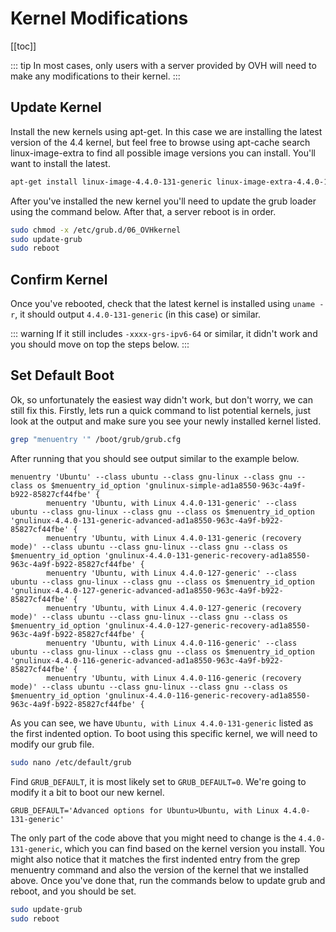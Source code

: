 # Kernel Modifications

[[toc]]

::: tip
In most cases, only users with a server provided by OVH will need to make any modifications to their kernel.
:::

## Update Kernel
Install the new kernels using apt-get. In this case we are installing the latest version of the 4.4 kernel,
but feel free to browse using apt-cache search linux-image-extra to find all possible image versions you can
install. You'll want to install the latest.

``` bash
apt-get install linux-image-4.4.0-131-generic linux-image-extra-4.4.0-131-generic
```

After you've installed the new kernel you'll need to update the grub loader using the command below. After that, a
server reboot is in order.

``` bash
sudo chmod -x /etc/grub.d/06_OVHkernel
sudo update-grub
sudo reboot
```

## Confirm Kernel
Once you've rebooted, check that the latest kernel is installed using `uname -r`, it should output `4.4.0-131-generic`
(in this case) or similar.

::: warning
If it still includes `-xxxx-grs-ipv6-64` or similar, it didn't work and you should move on top the steps below.
:::

## Set Default Boot
Ok, so unfortunately the easiest way didn't work, but don't worry, we can still fix this. Firstly, lets run a quick
command to list potential kernels, just look at the output and make sure you see your newly installed kernel listed.

``` bash
grep "menuentry '" /boot/grub/grub.cfg
```

After running that you should see output similar to the example below.

``` text
menuentry 'Ubuntu' --class ubuntu --class gnu-linux --class gnu --class os $menuentry_id_option 'gnulinux-simple-ad1a8550-963c-4a9f-b922-85827cf44fbe' {
        menuentry 'Ubuntu, with Linux 4.4.0-131-generic' --class ubuntu --class gnu-linux --class gnu --class os $menuentry_id_option 'gnulinux-4.4.0-131-generic-advanced-ad1a8550-963c-4a9f-b922-85827cf44fbe' {
        menuentry 'Ubuntu, with Linux 4.4.0-131-generic (recovery mode)' --class ubuntu --class gnu-linux --class gnu --class os $menuentry_id_option 'gnulinux-4.4.0-131-generic-recovery-ad1a8550-963c-4a9f-b922-85827cf44fbe' {
        menuentry 'Ubuntu, with Linux 4.4.0-127-generic' --class ubuntu --class gnu-linux --class gnu --class os $menuentry_id_option 'gnulinux-4.4.0-127-generic-advanced-ad1a8550-963c-4a9f-b922-85827cf44fbe' {
        menuentry 'Ubuntu, with Linux 4.4.0-127-generic (recovery mode)' --class ubuntu --class gnu-linux --class gnu --class os $menuentry_id_option 'gnulinux-4.4.0-127-generic-recovery-ad1a8550-963c-4a9f-b922-85827cf44fbe' {
        menuentry 'Ubuntu, with Linux 4.4.0-116-generic' --class ubuntu --class gnu-linux --class gnu --class os $menuentry_id_option 'gnulinux-4.4.0-116-generic-advanced-ad1a8550-963c-4a9f-b922-85827cf44fbe' {
        menuentry 'Ubuntu, with Linux 4.4.0-116-generic (recovery mode)' --class ubuntu --class gnu-linux --class gnu --class os $menuentry_id_option 'gnulinux-4.4.0-116-generic-recovery-ad1a8550-963c-4a9f-b922-85827cf44fbe' {
```

As you can see, we have `Ubuntu, with Linux 4.4.0-131-generic` listed as the first indented option. To boot using this
specific kernel, we will need to modify our grub file.

``` bash
sudo nano /etc/default/grub
```

Find `GRUB_DEFAULT`, it is most likely set to `GRUB_DEFAULT=0`. We're going to modify it a bit to boot our new kernel.

``` text
GRUB_DEFAULT='Advanced options for Ubuntu>Ubuntu, with Linux 4.4.0-131-generic'
```

The only part of the code above that you might need to change is the `4.4.0-131-generic`, which you can find based on
the kernel version you install. You might also notice that it matches the first indented entry from the grep menuentry
command and also the version of the kernel that we installed above. Once you've done that, run the commands below to
update grub and reboot, and you should be set.

``` bash
sudo update-grub
sudo reboot
```
